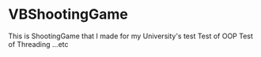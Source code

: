 # VBShootingGame
This is ShootingGame that I made for my University's test
Test of OOP
Test of Threading
...etc
